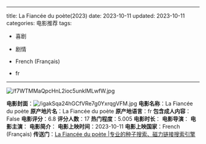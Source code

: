 
---
title: La Fiancée du poète(2023)
date: 2023-10-11
updated: 2023-10-11
categories: 电影推荐
tags:

- 喜剧
- 剧情

- French (Français)
- fr
---

<img src="https://image.tmdb.org/t/p/original/f7WTMMaQpcHnL2ioc5unklMLwfW.jpg" alt="/f7WTMMaQpcHnL2ioc5unklMLwfW.jpg" title="/f7WTMMaQpcHnL2ioc5unklMLwfW.jpg">

**电影封面**：<img src="https://image.tmdb.org/t/p/w200/igakSqa24hGCfVRe7g0YxrqgVFM.jpg" alt="/igakSqa24hGCfVRe7g0YxrqgVFM.jpg" title="/igakSqa24hGCfVRe7g0YxrqgVFM.jpg">
**电影名称**：La Fiancée du poète
**原产地片名**：La Fiancée du poète
**原产地语言**：fr
**包含成人内容**：False
**电影评分**：6.8
**评分人数**：17
**热门程度**：5.005
**电影时长**：
**电影导演**：
**电影主演**：
**电影简介**：
**电影上映时间**：2023-10-11
**电影上映国家**：French (Français)
**传送门**：[La Fiancée du poète |专业的种子搜索、磁力链接搜索引擎](https://movie.amd794.com:2083/?search=La%20Fianc%C3%A9e%20du%20po%C3%A8te&ordering=&mode=match_phrase&page_size=10&page=1)


